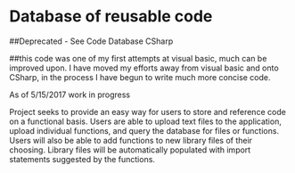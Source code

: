 # Database of reusable code


##Deprecated - See Code Database CSharp

##this code was one of my first attempts at visual basic, much can be improved upon.  I have moved my efforts away from visual basic and onto CSharp, in the process I have begun to write much more concise code.

As of 5/15/2017 work in progress

Project seeks to provide an easy way for users to store and reference code on a functional basis.  Users are able to upload text files to the application, upload individual functions, and query the database for files or functions.  Users will also be able to add functions to new library files of their choosing.  Library files will be automatically populated with import statements suggested by the functions.
